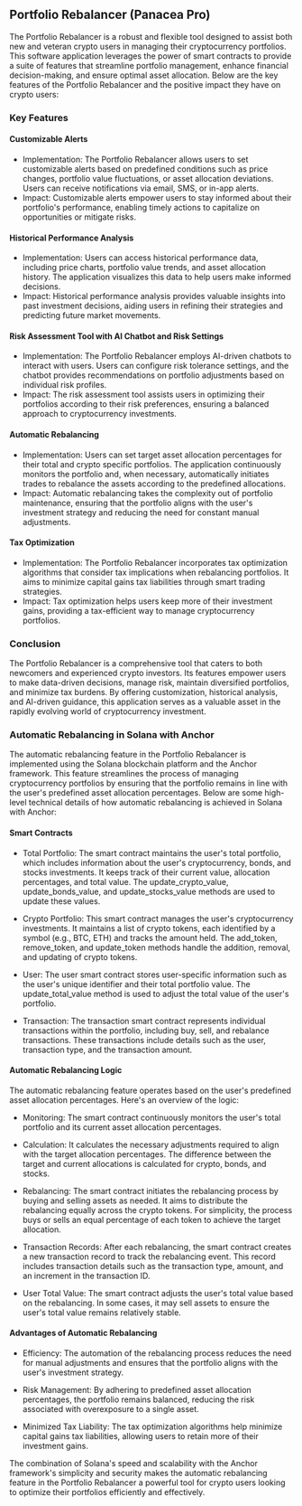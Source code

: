 ## Portfolio Rebalancer (Panacea Pro)

The Portfolio Rebalancer is a robust and flexible tool designed to assist both new and veteran crypto users in managing their cryptocurrency portfolios. This software application leverages the power of smart contracts to provide a suite of features that streamline portfolio management, enhance financial decision-making, and ensure optimal asset allocation. Below are the key features of the Portfolio Rebalancer and the positive impact they have on crypto users:

### Key Features

#### Customizable Alerts

- Implementation: The Portfolio Rebalancer allows users to set customizable alerts based on predefined conditions such as price changes, portfolio value fluctuations, or asset allocation deviations. Users can receive notifications via email, SMS, or in-app alerts.
- Impact: Customizable alerts empower users to stay informed about their portfolio's performance, enabling timely actions to capitalize on opportunities or mitigate risks.

#### Historical Performance Analysis

- Implementation: Users can access historical performance data, including price charts, portfolio value trends, and asset allocation history. The application visualizes this data to help users make informed decisions.
- Impact: Historical performance analysis provides valuable insights into past investment decisions, aiding users in refining their strategies and predicting future market movements.

#### Risk Assessment Tool with AI Chatbot and Risk Settings

- Implementation: The Portfolio Rebalancer employs AI-driven chatbots to interact with users. Users can configure risk tolerance settings, and the chatbot provides recommendations on portfolio adjustments based on individual risk profiles.
- Impact: The risk assessment tool assists users in optimizing their portfolios according to their risk preferences, ensuring a balanced approach to cryptocurrency investments.

#### Automatic Rebalancing

- Implementation: Users can set target asset allocation percentages for their total and crypto specific portfolios. The application continuously monitors the portfolio and, when necessary, automatically initiates trades to rebalance the assets according to the predefined allocations.
- Impact: Automatic rebalancing takes the complexity out of portfolio maintenance, ensuring that the portfolio aligns with the user's investment strategy and reducing the need for constant manual adjustments.

#### Tax Optimization

- Implementation: The Portfolio Rebalancer incorporates tax optimization algorithms that consider tax implications when rebalancing portfolios. It aims to minimize capital gains tax liabilities through smart trading strategies.
- Impact: Tax optimization helps users keep more of their investment gains, providing a tax-efficient way to manage cryptocurrency portfolios.

### Conclusion

The Portfolio Rebalancer is a comprehensive tool that caters to both newcomers and experienced crypto investors. Its features empower users to make data-driven decisions, manage risk, maintain diversified portfolios, and minimize tax burdens. By offering customization, historical analysis, and AI-driven guidance, this application serves as a valuable asset in the rapidly evolving world of cryptocurrency investment.

### Automatic Rebalancing in Solana with Anchor

The automatic rebalancing feature in the Portfolio Rebalancer is implemented using the Solana blockchain platform and the Anchor framework. This feature streamlines the process of managing cryptocurrency portfolios by ensuring that the portfolio remains in line with the user's predefined asset allocation percentages. Below are some high-level technical details of how automatic rebalancing is achieved in Solana with Anchor:

#### Smart Contracts

- Total Portfolio: The smart contract maintains the user's total portfolio, which includes information about the user's cryptocurrency, bonds, and stocks investments. It keeps track of their current value, allocation percentages, and total value. The update_crypto_value, update_bonds_value, and update_stocks_value methods are used to update these values.

- Crypto Portfolio: This smart contract manages the user's cryptocurrency investments. It maintains a list of crypto tokens, each identified by a symbol (e.g., BTC, ETH) and tracks the amount held. The add_token, remove_token, and update_token methods handle the addition, removal, and updating of crypto tokens.

- User: The user smart contract stores user-specific information such as the user's unique identifier and their total portfolio value. The update_total_value method is used to adjust the total value of the user's portfolio.

- Transaction: The transaction smart contract represents individual transactions within the portfolio, including buy, sell, and rebalance transactions. These transactions include details such as the user, transaction type, and the transaction amount.

#### Automatic Rebalancing Logic

The automatic rebalancing feature operates based on the user's predefined asset allocation percentages. Here's an overview of the logic:

- Monitoring: The smart contract continuously monitors the user's total portfolio and its current asset allocation percentages.

- Calculation: It calculates the necessary adjustments required to align with the target allocation percentages. The difference between the target and current allocations is calculated for crypto, bonds, and stocks.

- Rebalancing: The smart contract initiates the rebalancing process by buying and selling assets as needed. It aims to distribute the rebalancing equally across the crypto tokens. For simplicity, the process buys or sells an equal percentage of each token to achieve the target allocation.

- Transaction Records: After each rebalancing, the smart contract creates a new transaction record to track the rebalancing event. This record includes transaction details such as the transaction type, amount, and an increment in the transaction ID.

- User Total Value: The smart contract adjusts the user's total value based on the rebalancing. In some cases, it may sell assets to ensure the user's total value remains relatively stable.

#### Advantages of Automatic Rebalancing

- Efficiency: The automation of the rebalancing process reduces the need for manual adjustments and ensures that the portfolio aligns with the user's investment strategy.

- Risk Management: By adhering to predefined asset allocation percentages, the portfolio remains balanced, reducing the risk associated with overexposure to a single asset.

- Minimized Tax Liability: The tax optimization algorithms help minimize capital gains tax liabilities, allowing users to retain more of their investment gains.

The combination of Solana's speed and scalability with the Anchor framework's simplicity and security makes the automatic rebalancing feature in the Portfolio Rebalancer a powerful tool for crypto users looking to optimize their portfolios efficiently and effectively.
